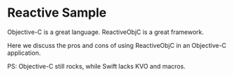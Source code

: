 # Reactive Sample

Objective-C is a great language. ReactiveObjC is a great framework.

Here we discuss the pros and cons of using ReactiveObjC
in an Objective-C application.

PS: Objective-C still rocks, while Swift lacks KVO and macros.

